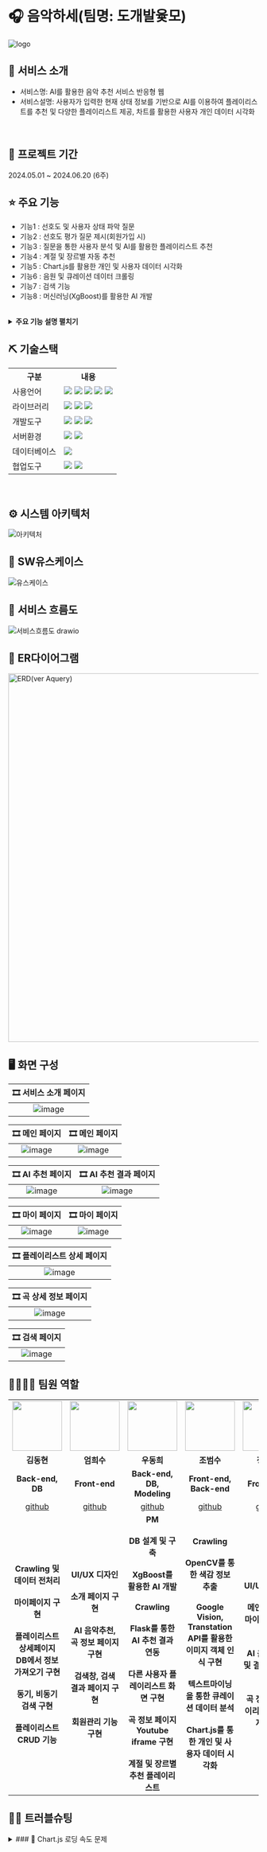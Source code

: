 # 🎧 음악하세(팀명: 도개발윷모)
![logo](https://github.com/Eehnodu/FinalProject/assets/155136516/07cf47d0-5747-48c2-aeda-164d28d4f8be)


## 👀 서비스 소개
* 서비스명: AI를 활용한 음악 추천 서비스 반응형 웹
* 서비스설명: 사용자가 입력한 현재 상태 정보를 기반으로 AI를 이용하여 플레이리스트를 추천 및 다양한 플레이리스트 제공, 차트를 활용한 사용자 개인 데이터 시각화
<br>


## 📅 프로젝트 기간
2024.05.01 ~ 2024.06.20 (6주)
<br>

## ⭐ 주요 기능
* 기능1 : 선호도 및 사용자 상태 파악 질문
* 기능2 : 선호도 평가 질문 제시(회원가입 시)
* 기능3 : 질문을 통한 사용자 분석 및 AI를 활용한 플레이리스트 추천
* 기능4 : 계절 및 장르별 자동 추천
* 기능5 : Chart.js를 활용한 개인 및 사용자 데이터 시각화
* 기능6 : 음원 및 큐레이션 데이터 크롤링
* 기능7 : 검색 기능
* 기능8 : 머신러닝(XgBoost)를 활용한 AI 개발
<br>

<details>
<summary><b>주요 기능 설명 펼치기</b></summary>
<div markdown="1">

* 기능1,2 : 선호도 및 사용자 상태 파악 질문 및 제시시<br>
  <br>선호도 질문
  ```
  # DB에 저장된 정보 가져오기
  @RequestMapping("/joiningSurvey")
	public List<SurveyVO> joiningSurvey(HttpSession session) {
		if (session != null) {
			session.invalidate();
		}

		List<SurveyVO> SurveyList = surveyMapper.joiningSurvey();

		return SurveyList;
	}
  
  # ajax를 통해 반환
  $.ajax({
            url: `${cpath}/joiningProcess`,
            type: "post",
            data: $("form").serialize(),
            success: function(response) {
               // console.log(response);
               $.ajax({
                  url: `${cpath}/joiningSurvey`,
                  type: "post",
                  success: function(result) { // 결과 성공 콜백함수
                     window.history.pushState({}, '', `${cpath}/`);
                     console.log(response);
                     console.log(result);
                     
                     // console.log(response); response 가져
                     // 선언된 변수에 초기 HTML 구조를 설정합니다.
                     
                     // 선호도 조사 꾸미기
                     let htmlContent = `
  
    <form id="toggleForm" onsubmit="handleSubmit(event)">
      <fieldset class="checkbox-group">
      <h4 class="h4survey">선호도 조사</h4>
        <legend class="checkbox-group-legend">Choose your favorites</legend>
        <legend class="three">최대 3개까지 선택해주세요</legend>`;
  ```
  <br>상태파악 질문
  ```
  @GetMapping("/AIrecommend")
	public String AIrecommend(Model model) {
		Random ran = new Random();
		List<SurveyVO> Que = surveyMapper.aiQuestion();
		List<SurveyVO> Ans = surveyMapper.aiAnswer();
		Map<String, List<SurveyVO>> questionMap = new HashMap<>();
		Map<String, List<SurveyVO>> answerMap = new HashMap<>();

		// 카테고리 초기화
		String[] categories = { "emotion", "situation", "place", "people", "genre" };
		for (String category : categories) {
			questionMap.put(category, new ArrayList<>());
			answerMap.put(category, new ArrayList<>());
		}

		// 질문을 카테고리별로 분류
		for (SurveyVO que : Que) {
			if (questionMap.containsKey(que.getSurItem())) {
				questionMap.get(que.getSurItem()).add(que);
			}
		}

		// 답변을 카테고리별로 분류
		for (SurveyVO ans : Ans) {
			if (answerMap.containsKey(ans.getSurItem())) {
				answerMap.get(ans.getSurItem()).add(ans);
			}
		}

		// 랜덤 질문을 모델에 추가
		for (String category : categories) {
			List<SurveyVO> ques = questionMap.get(category);
			if (!ques.isEmpty()) {
				model.addAttribute(category + "Que", ques.get(ran.nextInt(ques.size())));
			}
		}

		// 모든 답변을 모델에 추가
		for (String category : categories) {
			model.addAttribute(category + "Ans", answerMap.get(category));
		}

		return "AIrecommend";
	}

  ```
* 기능3 : 질문을 통한 사용자 분석 및 AI를 활용한 플레이리스트 추천
```
@GetMapping("/playlistDetail")
	public String playlistDetail(@RequestParam(name = "response", required = false) List<String> responses, Model model,
			HttpSession session) {
		List<Integer> result = new ArrayList<>();
		if (responses != null) {
			try {
				for (String response : responses) {
					result.add(Integer.parseInt(response));
				}

				String input_keywords = "";
				String input_tag = "";
				String input_genre = "";
				String description = "";

				SurveyVO vo = new SurveyVO();
				for (int i = 0; i < result.size(); i++) {
					vo.setSurIdx(result.get(i));
					description = surveyMapper.aiSurveyAnser(vo).getSurDesc();
					input_keywords += " " + description;
					input_tag += "#" + description + " ";
					if (i == 4) {
						input_genre = description;
					}
				}

				// Model 객체에 선택했던 키워드와 장르 추가
				session.setAttribute("input_keywords", input_keywords.toString().trim());
				session.setAttribute("input_tag", input_tag.toString().trim());
				session.setAttribute("input_genre", input_genre);

				// 회원인지 아닌지 구분하여 context에 저장
				MemberVO member = (MemberVO) session.getAttribute("member");
				String memId = (member != null) ? member.getMemId() : "guest"; // 회원이 아니면 "guest"로 설정

				// 회원의 선호도 장르를 담을 리스트 생성
				List<SurveyVO> preGenre = new ArrayList<>();
				if (member != null) {
					for (PreferenceVO preCon : preferenceMapper.getMemPreCon(memId)) {
						preGenre.add(surveyMapper.getMemPreGenre(preCon));
					}
				}
				// 개인 선호도 장르를 모델에 담기
				model.addAttribute("preGenre", preGenre);

				try {
					for (String response : responses) {
						Map<String, Object> params = new HashMap<>();
						params.put("memId", memId);
						params.put("surIdx", Integer.parseInt(response));
						contextMapper.insertContext(params);
					}
				} catch (Exception e) {
				}

				// Flask API 호출
				String url = "http://localhost:5000/recommend";

				// 요청 바디 생성
				Map<String, String> requestBody = new HashMap<>();
				requestBody.put("keywords", input_keywords.trim());
				requestBody.put("genre", input_genre);

				// HttpHeaders 설정
				HttpHeaders headers = new HttpHeaders();
				headers.add("Content-Type", "application/json");

				// 요청 엔티티 생성
				HttpEntity<Map<String, String>> requestEntity = new HttpEntity<>(requestBody, headers);

				// 요청 보내기 및 응답 받기
				ResponseEntity<String[]> responseEntity = restTemplate.exchange(url, HttpMethod.POST, requestEntity,
						String[].class);

				// 추천 결과를 모델에 추가
				String[] recommendations = responseEntity.getBody();
				List<String> recommendationList = Arrays.asList(recommendations); // 추천 결과를 리스트로 변환
				session.setAttribute("recommendations", recommendationList); // 모델에 리스트로 추가

				List<MusicVO> musicList = new ArrayList<>();
				MusicVO musicvo = new MusicVO();

				// 추천 받은 노래의 음원 정보 가져오기
				for (String list : recommendationList) {
					String[] parts = list.split(" - ", 2);
					if (parts.length == 2) {
						musicvo.setArtist(parts[0]); // 가수
						musicvo.setTitle(parts[1]); // 곡명
					} else {
						// 만약 구분자가 없는 경우 (예외 처리)
						musicvo.setArtist(list);
						musicvo.setTitle("");
					}
					// MusicVO에서 일치하는 정보 가져와야함
					if (musicMapper.getMusic(musicvo) != null) {
						musicList.add(musicMapper.getMusic(musicvo));
					}
				}

				// 가져온 음원의 정보를 'musicList'라는 모델에 추가
				session.setAttribute("musicList", musicList);

			} catch (HttpServerErrorException e) {
				// 서버 오류 처리
				model.addAttribute("error", "서버 오류가 발생했습니다: " + e.getMessage());
			} catch (RestClientException e) {
				// 클라이언트 오류 처리
				model.addAttribute("error", "요청 중 오류가 발생했습니다: " + e.getMessage());
			} catch (NumberFormatException e) {
				// 숫자 형식 오류 처리
				model.addAttribute("error", "잘못된 응답 형식입니다: " + e.getMessage());
			} catch (Exception e) {
				// 일반적인 예외 처리
				model.addAttribute("error", "예기치 않은 오류가 발생했습니다: " + e.getMessage());
			}

			return "playlistDetail";
		} else {
			return "redirect:/"; // responses가 null인 경우 리디렉션
		}
	}
```
* 기능4 : 계절 및 장르별 자동 추천<br>
  <br>계절별 추천
  ```
  @GetMapping("/")
	public String intro(Model model, HttpSession session) {

		MemberVO memvo = (MemberVO) session.getAttribute("member");
		if (memvo != null) {
			return "redirect:/mainPage";
		}

		try {
			// 현재 날짜에서 월을 가져오기
			LocalDate currentDate = LocalDate.now();
			Month currentMonth = currentDate.getMonth();

			// 월에 따라 계절 결정
			String season = "";
			switch (currentMonth) {
			case DECEMBER:
			case JANUARY:
			case FEBRUARY:
				season = "겨울";
				break;
			case MARCH:
			case APRIL:
			case MAY:
				season = "봄";
				break;
			case JUNE:
			case JULY:
			case AUGUST:
				season = "여름";
				break;
			case SEPTEMBER:
			case OCTOBER:
			case NOVEMBER:
				season = "가을";
				break;
			}

			// 장르 리스트
			List<SurveyVO> genres = surveyMapper.getSeasonGenre();

			// 랜덤으로 장르 선택
			Random random = new Random();
			String genre = genres.get(random.nextInt(genres.size())).getSurDesc();

			// Flask API 호출
			String url = "http://localhost:5000/recommend";

			// 요청 바디 생성
			Map<String, String> requestBody = new HashMap<>();
			requestBody.put("keywords", season);
			requestBody.put("genre", genre);

			// HttpHeaders 설정
			HttpHeaders headers = new HttpHeaders();
			headers.add("Content-Type", "application/json");

			// 요청 엔티티 생성
			HttpEntity<Map<String, String>> requestEntity = new HttpEntity<>(requestBody, headers);

			// 요청 보내기 및 응답 받기
			ResponseEntity<String[]> responseEntity = restTemplate.exchange(url, HttpMethod.POST, requestEntity,
					String[].class);

			// 추천 결과를 모델에 추가
			String[] recommendations = responseEntity.getBody();
			List<String> recommendationList = Arrays.stream(recommendations).limit(6).collect(Collectors.toList()); // 추천
																													// 결과를
																													// 리스트로
																													// 변환
			session.setAttribute("seasonRec", recommendationList); // 모델에 리스트로 추가

			List<MusicVO> musicList = new ArrayList<>();
			MusicVO musicvo = new MusicVO();

			// 추천 받은 노래의 음원 정보 가져오기
			for (String list : recommendationList) {
				String[] parts = list.split(" - ", 2);
				if (parts.length == 2) {
					musicvo.setArtist(parts[0]); // 가수
					musicvo.setTitle(parts[1]); // 곡명
				} else {
					// 만약 구분자가 없는 경우 (예외 처리)
					musicvo.setArtist(list);
					musicvo.setTitle("");
				}
				// MusicVO에서 일치하는 정보 가져와야함
				MusicVO musicFromDB = musicMapper.getMusic(musicvo);
				if (musicFromDB != null) {
					musicList.add(musicFromDB);
				}
			}
			// 가져온 음원의 정보를 'musicList'라는 모델에 추가
			session.setAttribute("seasonList", musicList);
			session.setAttribute("seasonName", season + "에 어울리는 " + genre + "🎧");

		} catch (HttpServerErrorException e) {
			// 서버 오류 처리
			model.addAttribute("error", "서버 오류가 발생했습니다: " + e.getMessage());
		} catch (RestClientException e) {
			// 클라이언트 오류 처리
			model.addAttribute("error", "요청 중 오류가 발생했습니다: " + e.getMessage());
		} catch (Exception e) {
			// 일반적인 예외 처리
			model.addAttribute("error", "예기치 않은 오류가 발생했습니다: " + e.getMessage());
		}
		return "intro";
	}
  ```
  <br>장르별 추천
  ```
  @GetMapping("/mainPage")
	public String mainPage(HttpSession session, HttpServletRequest request, HttpServletResponse response) {

		// 사랑받는 노래 가져오기
		List<AiPlaylistVO> popularMusicList = aiplaylistMapper.getPopularMusic();
		List<MusicVO> popularMusic = new ArrayList<>();
		for (AiPlaylistVO music : popularMusicList) {
			popularMusic.add(musicMapper.getUserPlaylist(music.getMusicIdx()));
		}
		session.setAttribute("popularMusic", popularMusic);

		// 중간에 장르 자동 추천
		// 쿠키가 이미 있는지 확인
		Cookie recCookie = WebUtils.getCookie(request, "recCookie");

		// 세션에서 값을 읽음
		List<List<String>> allRecList = (List<List<String>>) session.getAttribute("recomendMusic");
		List<String> allSurveyList = (List<String>) session.getAttribute("recSurvey");
		List<Map.Entry<Integer, SurveyVO>> indexList = (List<Map.Entry<Integer, SurveyVO>>) session
				.getAttribute("indexList");
		List<List<MusicVO>> allRecMusicList = (List<List<MusicVO>>) session.getAttribute("recMusic");

		// null 초기화 방지
		boolean needNewData = recCookie == null || allRecList == null || allSurveyList == null || indexList == null
				|| allRecList.isEmpty() || allSurveyList.isEmpty() || indexList.isEmpty();

		if (needNewData) {
			// 장르와 선택지 리스트 가져오기
			List<SurveyVO> surveyList = surveyMapper.getRecSurvey();
			List<SurveyVO> genreList = surveyMapper.getSeasonGenre();

			// Map을 사용하여 설문 항목을 저장
			Map<String, List<String>> surveyMap = new HashMap<>();
			surveyMap.put("emotion", new ArrayList<>());
			surveyMap.put("situation", new ArrayList<>());
			surveyMap.put("place", new ArrayList<>());
			surveyMap.put("people", new ArrayList<>());

			for (SurveyVO survey : surveyList) {
				List<String> list = surveyMap.get(survey.getSurItem());
				if (list != null) {
					list.add(survey.getSurDesc());
				}
			}

			Random random = new Random();

			// 각 장르에 대한 추천 리스트를 담을 리스트 초기화
			allRecList = new ArrayList<>();
			allSurveyList = new ArrayList<>();
			indexList = new ArrayList<>();

			for (int i = 0; i < genreList.size(); i++) {
				indexList.add(new AbstractMap.SimpleEntry<>(i, genreList.get(i)));
			}

			for (Map.Entry<Integer, SurveyVO> entry : indexList) {
				String recGen = entry.getValue().getSurDesc();

				// 각 항목별로 랜덤 선택
				String recEmotion = surveyMap.get("emotion").get(random.nextInt(surveyMap.get("emotion").size()));
				String recSituation = surveyMap.get("situation").get(random.nextInt(surveyMap.get("situation").size()));
				String recPlace = surveyMap.get("place").get(random.nextInt(surveyMap.get("place").size()));
				String recPeople = surveyMap.get("people").get(random.nextInt(surveyMap.get("people").size()));

				String recStr = recEmotion + " " + recSituation + " " + recPlace + " " + recPeople;

				// 각 단어 앞에 '#' 추가
				String recSurvey = ("#" + recGen + " " + "#" + recStr.replaceAll(" ", " #")).trim();

				// Flask API 호출
				String url = "http://localhost:5000/recommend";

				// 요청 바디 생성
				Map<String, String> requestBody = new HashMap<>();
				requestBody.put("keywords", recStr);
				requestBody.put("genre", recGen);

				// HttpHeaders 설정
				HttpHeaders headers = new HttpHeaders();
				headers.add("Content-Type", "application/json");

				// 요청 엔티티 생성
				HttpEntity<Map<String, String>> requestEntity = new HttpEntity<>(requestBody, headers);

				try {
					// 요청 보내기 및 응답 받기
					ResponseEntity<String[]> responseEntity = restTemplate.exchange(url, HttpMethod.POST, requestEntity,
							String[].class);

					// 추천 결과를 모델에 추가
					String[] recommendations = responseEntity.getBody();
					if (recommendations != null) {
						List<String> recList = Arrays.asList(recommendations);
						allRecList.add(recList);
						allSurveyList.add(recSurvey);
					}
				} catch (Exception e) {
					e.printStackTrace();
				}
			}

			// 세션에 추천 데이터를 저장
			session.setAttribute("recomendMusic", allRecList);
			session.setAttribute("recSurvey", allSurveyList);
			session.setAttribute("indexList", indexList);

			// 세션 식별자를 쿠키에 저장
			Cookie recCookieNew = new Cookie("recCookie", session.getId());
			recCookieNew.setMaxAge(24 * 60 * 60); // 1 day
			recCookieNew.setPath("/");
			response.addCookie(recCookieNew);
		}

		// 추천 받은 노래의 음원 정보 가져오기
		if (allRecMusicList == null || allRecMusicList.isEmpty()) {
			allRecMusicList = new ArrayList<>();
			for (List<String> recList : allRecList) {
				List<MusicVO> recMusicList = new ArrayList<>();
				for (String list : recList) {
					MusicVO musicvo = new MusicVO();
					String[] parts = list.split(" - ", 2);
					if (parts.length == 2) {
						musicvo.setArtist(parts[0]); // 가수
						musicvo.setTitle(parts[1]); // 곡명
					} else {
						// 만약 구분자가 없는 경우 (예외 처리)
						musicvo.setArtist(list);
						musicvo.setTitle("");
					}
					// MusicVO에서 일치하는 정보 가져와야함
					MusicVO musicFromDB = musicMapper.getRecMusic(musicvo);
					if (musicFromDB != null) {
						recMusicList.add(musicFromDB);
					}
				}
				allRecMusicList.add(recMusicList);
			}

			// 각 장르별로 가져온 음원의 정보를 'recMusic'라는 세션에 추가
			session.setAttribute("recMusic", allRecMusicList);
		}

		// 다른 사람은 뭐듣지? 값 가져오기
		MemberVO memvo = (MemberVO) session.getAttribute("member");

		if (memvo == null) {
			return "redirect:/";
		}

		String memId = memvo.getMemId();

		try {
			// 다른 사람의 mypl 정보 가져오기
			List<MyPlaylistVO> otherIdxList = myplaylistMapper.getOtherPl(memId);
			session.setAttribute("otherIdxList", otherIdxList);

			// 가져온 idx를 이용해서 개인의 playlist 가져오기
			List<List<AiPlaylistVO>> otherPlList = new ArrayList<>();
			// 가져온 playlist 정보에서 선택했던 tag 가져오기
			List<List<Integer>> otherSurIdxList = new ArrayList<>();
			// 가져은 playlist 정보에서 musicIdx 가져오기
			List<List<Integer>> otherMusicIdxList = new ArrayList<>();

			for (MyPlaylistVO other : otherIdxList) {
				// 가져온 playlist 정보
				List<AiPlaylistVO> tempPlList = aiplaylistMapper.getOtherPl(other);
				otherPlList.add(tempPlList);

				if (!tempPlList.isEmpty()) {
					AiPlaylistVO tempPl = tempPlList.get(0);

					// 각 contextIdx에 대한 surIdx 값을 가져오기
					int[] contextIdxArray = { tempPl.getContextIdx(), tempPl.getContextIdx2(), tempPl.getContextIdx3(),
							tempPl.getContextIdx4(), tempPl.getContextIdx5() };

					List<Integer> surIdxList = new ArrayList<>();
					for (int contextIdx : contextIdxArray) {
						surIdxList.add(contextMapper.getOtherSurIdx(contextIdx).getSurIdx());
					}

					otherSurIdxList.add(surIdxList);

					// playlist에서 musicIDx 가져오기
					List<Integer> musicIdxList = new ArrayList<>();
					for (AiPlaylistVO albumCov : tempPlList) {
						musicIdxList.add(albumCov.getMusicIdx());
					}
					otherMusicIdxList.add(musicIdxList);
				}
			}

			// 가져온 surIdx를 통해서 surDesc정보 가져오기
			List<String> otherSurDescList = new ArrayList<>();
			for (List<Integer> surIdxList : otherSurIdxList) {
				String otherSurDesc = "";
				for (int surIdx : surIdxList) {
					// surIdx에 해당하는 Desc값 가져오기
					otherSurDesc += "#" + surveyMapper.getOtherSurDesc(surIdx).getSurDesc() + " ";
				}
				otherSurDescList.add(otherSurDesc.trim());
			}
			// 가져온 musicIdx를 이용해서 albumCov 가져오기
			List<List<String>> otherAlbumCovList = new ArrayList<>();
			for (List<Integer> musicIdxList : otherMusicIdxList) {
				List<String> albumCovList = new ArrayList<>();
				for (int i = 0; i < 4; i++) {
					albumCovList.add(musicMapper.getOtherAlbumCov(musicIdxList.get(i)).getAlbumCov());
				}
				otherAlbumCovList.add(albumCovList);
			}

			// 가져온 otherPlaylist 정보를 session에 저장
			session.setAttribute("otherPlList", otherPlList);
			session.setAttribute("otherSurIdxList", otherSurIdxList);
			session.setAttribute("otherSurDescList", otherSurDescList);
			session.setAttribute("otherAlbumCovList", otherAlbumCovList);
			return "mainPage";

		} catch (Exception e) {
			return "redirect:/";
		}
	}
  ```
* 기능5 : Chart.js를 활용한 개인 및 사용자 데이터 시각화
```
# 차트에 필요한 값 가져오기
@RequestMapping("/getMypage")
	@ResponseBody
	public ResponseEntity<Map<String, Object>> getMypage(HttpSession session) {
	    String flaskApiUrl = "http://localhost:5000";
	    RestTemplate restTemplate = new RestTemplate();

	    // Initialize data variables
	    List<Map<String, Object>> genreData = null;
	    List<Map<String, Object>> emotionData = null;
	    List<Map<String, Object>> topSongsData = null;

	    try {
	        // Retrieve memid from session
	        MemberVO mvo = (MemberVO) session.getAttribute("member");
	        if (mvo == null || mvo.getMemId() == null) {
	            System.out.println("Member or MemId is null");
	            return ResponseEntity.status(HttpStatus.BAD_REQUEST).body(null);
	        }
	        String input_memid = mvo.getMemId();
	        System.out.println("input_memid mypage : " + input_memid);

	        // Prepare the request body (input_memid)
	        Map<String, String> requestBody = new HashMap<>();
	        requestBody.put("memid", input_memid);

	        HttpHeaders headers = new HttpHeaders();
	        headers.setContentType(MediaType.APPLICATION_JSON);
	        HttpEntity<Map<String, String>> requestEntity = new HttpEntity<>(requestBody, headers);

	        // Fetch genre data
	        try {
	            ResponseEntity<List<Map<String, Object>>> genreResponseEntity = restTemplate.exchange(
	                    flaskApiUrl + "/getmygenre", HttpMethod.POST, requestEntity, new ParameterizedTypeReference<List<Map<String, Object>>>() {});
	            genreData = genreResponseEntity.getBody();
	            System.out.println("genre_data : " + genreData);
	        } catch (Exception e) {
	            System.out.println("Error fetching genre data: " + e.getMessage());
	            e.printStackTrace();
	            return ResponseEntity.status(HttpStatus.INTERNAL_SERVER_ERROR).body(null);
	        }

	        // Fetch emotion data
	        try {
	            ResponseEntity<List<Map<String, Object>>> emotionResponseEntity = restTemplate.exchange(
	                    flaskApiUrl + "/getmyemotion", HttpMethod.POST, requestEntity, new ParameterizedTypeReference<List<Map<String, Object>>>() {});
	            emotionData = emotionResponseEntity.getBody();
	            System.out.println("emotion_data : " + emotionData);
	        } catch (Exception e) {
	            System.out.println("Error fetching emotion data: " + e.getMessage());
	            e.printStackTrace();
	            return ResponseEntity.status(HttpStatus.INTERNAL_SERVER_ERROR).body(null);
	        }

	        // Fetch top songs by genre
	        try {
	            ResponseEntity<List<Map<String, Object>>> topsongsResponseEntity = restTemplate.exchange(
	                    flaskApiUrl + "/getmytopsongs", HttpMethod.POST, requestEntity, new ParameterizedTypeReference<List<Map<String, Object>>>() {});
	            topSongsData = topsongsResponseEntity.getBody();
	            System.out.println("top_songs_by_genre : " + topSongsData);
	        } catch (Exception e) {
	            System.out.println("Error fetching top songs data: " + e.getMessage());
	            e.printStackTrace();
	            return ResponseEntity.status(HttpStatus.INTERNAL_SERVER_ERROR).body(null);
	        }

	        // Combine all data into a single map
	        Map<String, Object> responseData = new HashMap<>();
	        responseData.put("genre_data", genreData);
	        responseData.put("emotion_data", emotionData);
	        responseData.put("top_songs_by_genre", topSongsData);

	        return ResponseEntity.ok(responseData);
	    } catch (Exception e) {
	        // Log the exception properly
	        System.out.println("General error: " + e.getMessage());
	        e.printStackTrace();
	        // Return appropriate HTTP status code and message in case of error
	        return ResponseEntity.status(HttpStatus.INTERNAL_SERVER_ERROR).body(null);
	    }
	}
```
* 기능6 : 음원 및 큐레이션 데이터 크롤링<br>
  <br> 음원 크롤링
  ![image](https://github.com/Eehnodu/Eumakase/assets/155121578/f0123431-28b1-4aa8-a546-5ac811ae8a00)
  <br> 큐레이션 크롤링
  ![image](https://github.com/Eehnodu/Eumakase/assets/155121578/37219bab-352d-4060-b5f4-3438748eff71)
* 기능7 : 검색 기능
  ```
  @GetMapping("/search")
	public String search(@RequestParam("searchKeyword") String searchKeyword ,Model model) {
		System.out.println(searchKeyword);
		List<MusicVO> musiclist = musicMapper.searchMusicByTitle(searchKeyword);
		List<MyPlaylistVO> myplaylist = myplaylistMapper.searchPlaylist(searchKeyword);
		
		List<Map<String, String>> contextList = new ArrayList<>();
		List<String> albumCovList = new ArrayList<>();

		for (MyPlaylistVO mvo : myplaylist) {
		    Map<String, String> context = surveyMapper.context_in_surDesc(mvo.getMyplIdx());
		    contextList.add(context);

		    List<MusicVO> albumcov = musicMapper.myplIdxgetmusic(mvo.getMyplIdx());
		    for (MusicVO i : albumcov) {
		        albumCovList.add(i.getAlbumCov());
		    }
		}
		
		model.addAttribute("contextList",contextList);
		model.addAttribute("albumCovList",albumCovList);
		model.addAttribute("myplaylist", myplaylist);
		model.addAttribute("keyword", searchKeyword);
		model.addAttribute("searching_music", musiclist);
		
		return "search";
	}
  ```
* 기능8 : 머신러닝(XgBoost)를 활용한 AI 개발
```
# 필요한 열 제외
data = data.drop(columns=['curArtist', 'curTitle'])

# curExplain, curHead, curObject를 결합하여 새로운 컬럼 생성
data['combined'] = data['curExplain'].astype(str) + ' ' + data['curHead'].astype(str) + ' ' + data['curObject'].astype(str)

# 범주형 변수를 category 타입으로 변환
categorical_cols = ['curColor', 'curColor2', 'curColor3', 'genre', 'song']
for col in categorical_cols:
    data[col] = data[col].astype('category')

# 'song' 열을 Label Encoding
label_encoder = LabelEncoder()
data['song'] = label_encoder.fit_transform(data['song'])

# LabelEncoder 저장
with open('label_encoder1.pkl', 'wb') as le_file:
    pickle.dump(label_encoder, le_file)

# TF-IDF 벡터화
tfidf_vectorizer = TfidfVectorizer(max_features=5000, ngram_range=(1, 2), min_df=2, max_df=0.8)
tfidf_matrix = tfidf_vectorizer.fit_transform(data['combined'])

# TF-IDF 결과를 데이터프레임으로 변환
tfidf_df = pd.DataFrame(tfidf_matrix.toarray(), columns=tfidf_vectorizer.get_feature_names_out())

# TF-IDF Vectorizer 저장
with open('tfidf_vectorizer1.pkl', 'wb') as tv_file:
    pickle.dump(tfidf_vectorizer, tv_file)

# TF-IDF 행렬 저장
with open('tfidf_matrix1.pkl', 'wb') as tm_file:
    pickle.dump(tfidf_matrix, tm_file)

# 모델 학습에 사용할 데이터 준비 (curExplain, curHead, curObject, combined 열 제거)
X = pd.concat([data[['curColor', 'curPer', 'curColor2', 'curPer2', 'curColor3', 'curPer3', 'genre']].reset_index(drop=True), tfidf_df.reset_index(drop=True)], axis=1)
y = data['song']

# DMatrix 생성
dtrain = xgb.DMatrix(X, label=y, enable_categorical=True)

# LabelEncoder 저장
with open('label_encoder1.pkl', 'wb') as le_file:
    pickle.dump(label_encoder, le_file)
    
    # TF-IDF Vectorizer 저장
with open('tfidf_vectorizer1.pkl', 'wb') as tv_file:
    pickle.dump(tfidf_vectorizer, tv_file)

# TF-IDF 행렬 저장
with open('tfidf_matrix1.pkl', 'wb') as tm_file:
    pickle.dump(tfidf_matrix, tm_file)

# 모델 파라미터 설정
params = {
    'objective': 'multi:softmax',
    'learning_rate': 0.05,
    'max_depth': 6,
    'num_class': len(label_encoder.classes_)
}

# 학습 시간 측정
start_time = time.time()
model = xgb.train(params, dtrain, num_boost_round=100)
end_time = time.time()

# 학습 시간
training_time = end_time - start_time
print(f'학습 시간: {training_time} 초')

# 모델 저장
with open('xgboost_model1.pkl', 'wb') as f:
    pickle.dump(model, f)

# 예측 수행 및 랜덤 추천 함수
def recommend_random_songs(model, label_encoder, tfidf_vectorizer, tfidf_matrix, input_keywords, input_genre, n_recommendations=500, n_random=20):
    # 입력 키워드를 TF-IDF 벡터화
    input_vector = tfidf_vectorizer.transform([input_keywords])
    
    # 코사인 유사도 계산
    cosine_sim = cosine_similarity(input_vector, tfidf_matrix)
    
    # 입력한 장르와 일치하는 인덱스 필터링
    genre_indices = data[data['genre'] == input_genre].index
    
    # 유사도가 높은 순서로 정렬된 인덱스
    sorted_indices = genre_indices[np.argsort(-cosine_sim[0][genre_indices])]
    
    # 상위 n개의 유사한 노래 추천
    recommended_song_indices = sorted_indices[:n_recommendations]
    recommended_songs = label_encoder.inverse_transform(data.loc[recommended_song_indices, 'song'])
    
    # n개의 랜덤 추천 노래 선택
    random_recommendations = random.sample(list(recommended_songs), n_random)
    
    return random_recommendations

# 저장된 모델 불러오기
with open('xgboost_model1.pkl', 'rb') as f:
    loaded_model = pickle.load(f)
```
</div>
</details>

## ⛏ 기술스택
<table>
    <tr>
        <th>구분</th>
        <th>내용</th>
    </tr>
    <tr>
        <td>사용언어</td>
        <td>
            <img src="https://img.shields.io/badge/Java-ED8B00?style=for-the-badge&logo=openjdk&logoColor=white"/>
            <img src="https://img.shields.io/badge/HTML5-E34F26?style=for-the-badge&logo=HTML5&logoColor=white"/>
            <img src="https://img.shields.io/badge/CSS3-1572B6?style=for-the-badge&logo=CSS3&logoColor=white"/>
            <img src="https://img.shields.io/badge/JavaScript-F7DF1E?style=for-the-badge&logo=JavaScript&logoColor=white"/>
	    <img src="https://img.shields.io/badge/Python-3776AB?style=for-the-badge&logo=python&logoColor=white"/>
        </td>
    </tr>
    <tr>
        <td>라이브러리</td>
        <td>
	<img src="https://img.shields.io/badge/AJAX-FFFFFF?style=for-the-badge"/>
	<img src="https://img.shields.io/badge/BootStrap-7952B3?style=for-the-badge&logo=BootStrap&logoColor=white"/>
          <img src="https://img.shields.io/badge/spring-6DB33F?style=for-the-badge&logo=spring&logoColor=white">
        </td>
    </tr>
    <tr>
        <td>개발도구</td>
        <td>
	    <img src="https://img.shields.io/badge/Eclipse-2C2255?style=for-the-badge&logo=Eclipse&logoColor=white"/>
            <img src="https://img.shields.io/badge/VSCode-007ACC?style=for-the-badge&logo=VisualStudioCode&logoColor=white"/>
	    <img src="https://img.shields.io/badge/Jupyter%20Notebook-F37626.svg?&style=for-the-badge&logo=Jupyter&logoColor=white"/> 
        </td>
    </tr>
    <tr>
        <td>서버환경</td>
        <td>
            <img src="https://img.shields.io/badge/Apache Tomcat-D22128?style=for-the-badge&logo=Apache Tomcat&logoColor=white"/>
            <img src="https://img.shields.io/badge/Flask-000000?style=for-the-badge&logo=Flask&logoColor=white"/> 
        </td>
    </tr>
    <tr>
        <td>데이터베이스</td>
        <td>
            <img src="https://img.shields.io/badge/mysql-4479A1?style=for-the-badge&logo=mysql&logoColor=white">
        </td>
    </tr>
    <tr>
        <td>협업도구</td>
        <td>
            <img src="https://img.shields.io/badge/Git-F05032?style=for-the-badge&logo=Git&logoColor=white"/>
            <img src="https://img.shields.io/badge/GitHub-181717?style=for-the-badge&logo=GitHub&logoColor=white"/>
        </td>
    </tr>
</table>


<br>

## ⚙ 시스템 아키텍처
![아키텍처](https://github.com/Envoy-VC/awesome-badges/assets/155121578/85619e76-a6f6-4cd8-8680-18dd34177faa)
<br>

## 📌 SW유스케이스
![유스케이스](https://github.com/Eehnodu/Project/assets/155121578/3f63bc55-87c4-45ad-ad3d-eac5cff29e1f)
<br>

## 📌 서비스 흐름도
![서비스흐름도 drawio](https://github.com/Eehnodu/FinalProject/assets/155136516/f075a2c5-248b-4966-a844-db612f811ac3)
<br>

## 📌 ER다이어그램
<img width="741" alt="ERD(ver Aquery)" src="https://github.com/Eehnodu/crawling_test/assets/155121578/a98b1740-c2f2-487b-992e-c85420a637b6">
<br>

## 🖥 화면 구성







|🎞 서비스 소개 페이지 |
|:---:|
| ![image](https://github.com/Eehnodu/Eumakase/assets/155121578/a22a46ae-acdb-4455-84a9-b0f377d9a605)|

|🎞 메인 페이지 |🎞 메인 페이지 |
|:---:|:---:|
|![image](https://github.com/Eehnodu/Eumakase/assets/155121578/9057a45d-6694-455e-a970-f9c8904096ea)|![image](https://github.com/Eehnodu/Eumakase/assets/155121578/f5b4c6e5-13eb-4595-94b2-720216f13287)|

|🎞 AI 추천 페이지 |🎞 AI 추천 결과 페이지 |
|:---:|:---:|
|![image](https://github.com/Eehnodu/Eumakase/assets/155121578/359e8810-c346-4b05-8cdb-68b24220d6cc)|![image](https://github.com/Eehnodu/Eumakase/assets/155121578/dcfd1290-0e16-4909-9f69-ec93ea146815)|

|🎞 마이 페이지 |🎞 마이 페이지 |
|:---:|:---:|
|![image](https://github.com/Eehnodu/Eumakase/assets/155121578/74621c9a-d005-4682-8b9a-0ba228bd5f6a)|![image](https://github.com/Eehnodu/Eumakase/assets/155121578/881db3e7-0880-4fed-a740-02eb900da717)|

|🎞 플레이리스트 상세 페이지 |
|:---:|
|![image](https://github.com/Eehnodu/Eumakase/assets/155121578/d8e56db6-9f4c-4926-be85-9988ae7505f5)|

|🎞 곡 상세 정보 페이지 |
|:---:|
|![image](https://github.com/Eehnodu/Eumakase/assets/155121578/5a873cc5-cbc6-4b1b-bd35-280a81a726d2)|

|🎞 검색 페이지 |
|:---:|
|![image](https://github.com/Eehnodu/Eumakase/assets/155121578/697a3821-bc2a-45f7-9bc5-80bfe9651b10)|



## 👨‍👩‍👦‍👦 팀원 역할
<table>
  <tr>
    <td align="center"><img src="https://i.namu.wiki/i/GirsrnQUH-q5qbVv871h4zLg_H1X25k25qY-Vr5DcO6xV8MWdcENwySAA0M62Xyurjt3ezZUbPm7GoVYJRRXWGIAXpWJ0_zsEH0mxNsLH2S_GX54w9exBaOg6io06JjbYZRHQiPSyUwPoLzRFA5aeQ.webp" width="100" height="100"/></td>
    <td align="center"><img src="https://mb.ntdtv.kr/assets/uploads/2019/01/Screen-Shot-2019-01-08-at-4.31.55-PM-e1546932545978.png" width="100" height="100"/></td>
    <td align="center"><img src="https://github.com/2024-SMHRD-KDT-BigData-23/FitNeeds/assets/155136709/60cfda0f-23f4-4e5d-a953-12565033b91b" height="100"/></td>
    <td align="center"><img src="https://i.pinimg.com/236x/ed/bb/53/edbb53d4f6dd710431c1140551404af9.jpg" width="100" height="100"/></td>
    <td align="center"><img src="https://pbs.twimg.com/media/B-n6uPYUUAAZSUx.png" width="100" height="100"/></td>
  </tr>
  <tr>
    <td align="center"><strong>김동현</strong></td>
    <td align="center"><strong>엄희수</strong></td>
    <td align="center"><strong>우동희</strong></td>
    <td align="center"><strong>조범수</strong></td>
    <td align="center"><strong>정규원</strong></td>
  </tr>
  <tr>
    <td align="center"><b>Back-end, DB</b></td>
    <td align="center"><b>Front-end</b></td>
    <td align="center"><b>Back-end, DB, Modeling</b></td>
    <td align="center"><b>Front-end, Back-end</b></td>
    <td align="center"><b>Front-end</b></td>
  </tr>
  <tr>
    <td align="center"><a href="https://github.com/dohdark" target='_blank'>github</a></td>
    <td align="center"><a href="https://github.com/heesooooooo" target='_blank'>github</a></td>
    <td align="center"><a href="https://github.com/Eehnodu" target='_blank'>github</a></td>
    <td align="center"><a href="https://github.com/beomsu-j" target='_blank'>github</a></td>
    <td align="center"><a href="https://github.com/Jungkyuwonnn" target='_blank'>github</a></td>
  </tr>
  <tr>
    <td align="center"><b>Crawling 및 데이터 전처리<br><br>마이페이지 구현<br><br>플레이리스트 상세페이지 DB에서 정보 가져오기 구현<br><br>동기, 비동기 검색 구현<br><br>플레이리스트 CRUD 기능<br></td>
    <td align="center"><b>UI/UX 디자인<br><br>소개 페이지 구현<br><br>AI 음악추천, 곡 정보 페이지 구현<br><br>검색창, 검색 결과 페이지 구현<br><br>회원관리 기능 구현<br></td>
    <td align="center"><b>PM<br><br>DB 설계 및 구축<br><br>XgBoost를 활용한 AI 개발<br><br>Crawling<br><br>Flask를 통한 AI 추천 결과 연동<br><br>다른 사용자 플레이리스트 화면 구현<br><br>곡 정보 페이지 Youtube iframe 구현<br><br>계절 및 장르별 추천 플레이리스트<br></td>
    <td align="center"><b>Crawling<br><br>OpenCV를 통한 색감 정보 추출<br><br>Google Vision, Transtation API를 활용한 이미지 객체 인식 구현<br><br>텍스트마이닝을 통한 큐레이션 데이터 분석<br><br>Chart.js를 통한 개인 및 사용자 데이터 시각화<br></b></td>
    <td align="center"><b>UI/UX 디자인<br><br>메인 페이지, 마이페이지 구현<br><br>AI 음악 추천 및 결과 페이지 구현<br><br>곡 정보, 플레이리스트 페이지 구현<br></b></td>
  </tr>
</table>

## 🤾‍♂️ 트러블슈팅


<details>
<summary>
### 🔨 Chart.js 로딩 속도 문제<br>
</summary>
- 문제<br>
	
  STS와 MySQL 연결 및 시각화의 어려움
  Value Object와 컨트롤러 호출의 빈번함
  Chart를 불러오는 과정에서 화면에 늦게 출력되는 시간이 10초 이상 걸림.

- 원인<br>

  STS에서 Mybatis를 이용하여 데이터를 가져옴
  데이터의 볼륨과 거치는 테이블이 많아서 속도 저하가 된다고 생각함.
 
- 해결방안<br>

  Pymysql에서 SQL쿼리문으로 해결하여 flask를 통해 값을 받아옴.
 
- 코드<br>
```
# pymysql 연결
def get_connection():
    return pymysql.connect(
        host='project-db-cgi.smhrd.com',
        port=3307,
        user='ehroqkfdbcah',
        password='q1w2e3!@#',
        db='ehroqkfdbcah',
        charset='utf8',
        cursorclass=pymysql.cursors.DictCursor
    )

# 값을 불러오는 sql문
def get_my_genre(input_memid):
    conn = get_connection()
    try:
        with conn.cursor() as cursor:
            get_context_sql = """
                SELECT s.surDesc, COUNT(*) as count
                FROM tb_context c
                JOIN tb_survey s ON c.surIdx = s.surIdx
                WHERE c.memId = %s
                  AND s.surType = 'A'
                  AND s.surItem = 'genre'
                GROUP BY s.surDesc
                ORDER BY count DESC
                LIMIT 3;
            """
            cursor.execute(get_context_sql, (input_memid))
            results = cursor.fetchall()
            mygenre_list = [{'surDesc': row['surDesc'], 'count': row['count']} for row in results]
            return mygenre_list
    finally:
        conn.close()

# sts와 flask 연결
@app.route('/getmygenre', methods=['POST'])
def get_my_genre_endpoint():
    content = request.json
    input_memid = content['memid']
    genre_data = get_my_genre(input_memid)
    return jsonify(genre_data).

```

</details>



